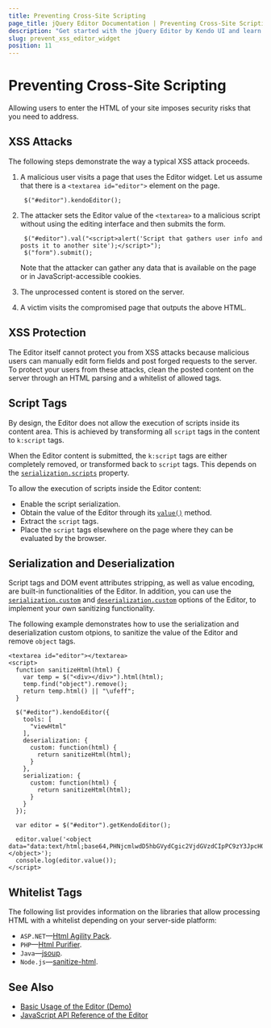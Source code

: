 ```yaml
---
title: Preventing Cross-Site Scripting
page_title: jQuery Editor Documentation | Preventing Cross-Site Scripting
description: "Get started with the jQuery Editor by Kendo UI and learn about the security implications of allowing an HTML editing in your pages and how to secure them."
slug: prevent_xss_editor_widget
position: 11
---
```


# Preventing Cross-Site Scripting

Allowing users to enter the HTML of your site imposes security risks that you need to address.

## XSS Attacks

The following steps demonstrate the way a typical XSS attack proceeds.

1. A malicious user visits a page that uses the Editor widget. Let us assume that there is a `<textarea id="editor">` element on the page.

        $("#editor").kendoEditor();

2. The attacker sets the Editor value of the `<textarea>` to a malicious script without using the editing interface and then submits the form.

        $("#editor").val("<script>alert('Script that gathers user info and posts it to another site');</script>");
        $("form").submit();

   Note that the attacker can gather any data that is available on the page or in JavaScript-accessible cookies.

3. The unprocessed content is stored on the server.
4. A victim visits the compromised page that outputs the above HTML.

## XSS Protection

The Editor itself cannot protect you from XSS attacks because malicious users can manually edit form fields and post forged requests to the server. To protect your users from these attacks, clean the posted content on the server through an HTML parsing and a whitelist of allowed tags.

## Script Tags

By design, the Editor does not allow the execution of scripts inside its content area. This is achieved by transforming all `script` tags in the content to `k:script` tags.

When the Editor content is submitted, the `k:script` tags are either completely removed, or transformed back to `script` tags. This depends on the [`serialization.scripts`](/api/javascript/ui/editor/configuration/serialization.scripts) property.

To allow the execution of scripts inside the Editor content:

* Enable the script serialization.
* Obtain the value of the Editor through its [`value()`](/api/javascript/ui/editor/methods/value) method.
* Extract the `script` tags.
* Place the `script` tags elsewhere on the page where they can be evaluated by the browser.

## Serialization and Deserialization

Script tags and DOM event attributes stripping, as well as value encoding, are built-in functionalities of the Editor. In addition, you can use the [`serialization.custom`](/api/javascript/ui/editor/configuration/serialization.custom) and [`deserialization.custom`](/api/javascript/ui/editor/configuration/deserialization.custom) options of the Editor, to implement your own sanitizing functionality.

The following example demonstrates how to use the serialization and deserialization custom otpions, to sanitize the value of the Editor and remove `object` tags.

```dojo
<textarea id="editor"></textarea>
<script>
  function sanitizeHtml(html) {
    var temp = $("<div></div>").html(html);
    temp.find("object").remove();
    return temp.html() || "\ufeff";
  }

  $("#editor").kendoEditor({
    tools: [
      "viewHtml"
    ],
    deserialization: {
      custom: function(html) {
        return sanitizeHtml(html);
      }
    },
    serialization: {
      custom: function(html) {
        return sanitizeHtml(html);
      }
    }
  });

  var editor = $("#editor").getKendoEditor();

  editor.value('<object data="data:text/html;base64,PHNjcmlwdD5hbGVydCgic2VjdGVzdCIpPC9zY3JpcHQ+"></object>');
  console.log(editor.value());
</script>
```

## Whitelist Tags

The following list provides information on the libraries that allow processing HTML with a whitelist depending on your server-side platform:

- `ASP.NET`&mdash;[Html Agility Pack](http://htmlagilitypack.codeplex.com/).
- `PHP`&mdash;[Html Purifier](http://htmlpurifier.org/).
- `Java`&mdash;[jsoup](https://jsoup.org/).
- `Node.js`&mdash;[sanitize-html](https://www.npmjs.com/package/sanitize-html).

## See Also

* [Basic Usage of the Editor (Demo)](https://demos.telerik.com/kendo-ui/editor/index)
* [JavaScript API Reference of the Editor](/api/javascript/ui/editor)
